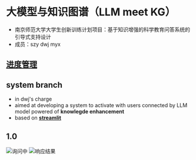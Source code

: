 # 大模型与知识图谱（LLM meet KG）
- 南京师范大学大学生创新训练计划项目：基于知识增强的科学教育问答系统的引导式支持设计
- 成员：szy dwj myx

## [进度管理](https://awszyai.github.io/projects/LLM-meet-KG/LLM-meet-KG.html)

## system branch

- in dwj's charge
- aimed at developing a system to activate with users connected by LLM model powered of **knowlegde enhancement**
- based on [**streamlit**](https://docs.streamlit.io/)

## 1.0

<img src="https://dwj-oss.oss-cn-nanjing.aliyuncs.com/images/202404161721871.jpg" alt="询问中" />

<img src="https://dwj-oss.oss-cn-nanjing.aliyuncs.com/images/202404161721507.jpg" alt="响应结果" />
